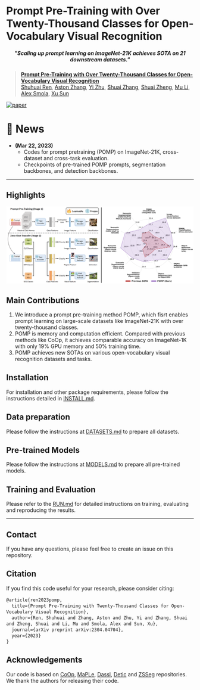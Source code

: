 # Prompt Pre-Training with Over Twenty-Thousand Classes for Open-Vocabulary Visual Recognition

<h5 align="center"><i>"Scaling up prompt learning on ImageNet-21K achieves SOTA on 21 downstream datasets."</i></h5>

> [**Prompt Pre-Training with Over Twenty-Thousand Classes for Open-Vocabulary Visual Recognition**](https://arxiv.org/abs/2304.04704)<br>
> [Shuhuai Ren](https://renshuhuai-andy.github.io/), [Aston Zhang](https://www.astonzhang.com/), [Yi Zhu](https://bryanyzhu.github.io/), [Shuai Zhang](https://shuaizhang.tech/), [Shuai Zheng](https://szhengac.github.io/), [Mu Li](http://www.cs.cmu.edu/~muli/), [Alex Smola](https://alex.smola.org/), [Xu Sun](https://xusun.org/index.htm)


[![paper](https://img.shields.io/badge/arXiv-Paper-<COLOR>.svg)](https://arxiv.org/abs/2304.04704)


# :rocket: News
* **(Mar 22, 2023)** 
  * Codes for prompt pretraining (POMP) on ImageNet-21K, cross-dataset and cross-task evaluation.
  * Checkpoints of pre-trained POMP prompts, segmentation backbones, and detection backbones.
<hr />

## Highlights

![main figure](docs/main_figure.png)


## Main Contributions

1) We introduce a prompt pre-training method POMP, which fisrt enables prompt learning on large-scale datasets like ImageNet-21K with over twenty-thousand classes.
2) POMP is memory and computation efficient. Compared with previous methods like CoOp, it achieves comparable accuracy on ImageNet-1K with only 19\% GPU memory and 50\% training time.
3) POMP achieves new SOTAs on various open-vocabulary visual recognition datasets and tasks.

## Installation 
For installation and other package requirements, please follow the instructions detailed in [INSTALL.md](docs/INSTALL.md). 

## Data preparation
Please follow the instructions at [DATASETS.md](docs/DATASETS.md) to prepare all datasets.

## Pre-trained Models
Please follow the instructions at [MODELS.md](docs/MODELS.md) to prepare all pre-trained models.

## Training and Evaluation
Please refer to the [RUN.md](docs/RUN.md) for detailed instructions on training, evaluating and reproducing the results.


<hr />

## Contact
If you have any questions, please feel free to create an issue on this repository.

## Citation
If you find this code useful for your research, please consider citing:
```
@article{ren2023pomp,
  title={Prompt Pre-Training with Twenty-Thousand Classes for Open-Vocabulary Visual Recognition},
  author={Ren, Shuhuai and Zhang, Aston and Zhu, Yi and Zhang, Shuai and Zheng, Shuai and Li, Mu and Smola, Alex and Sun, Xu},
  journal={arXiv preprint arXiv:2304.04704},
  year={2023}
}
```

## Acknowledgements

Our code is based on [CoOp](https://github.com/KaiyangZhou/CoOp), [MaPLe](https://github.com/muzairkhattak/multimodal-prompt-learning), [Dassl](https://github.com/KaiyangZhou/Dassl.pytorch), [Detic](https://github.com/facebookresearch/Detic) and [ZSSeg](https://github.com/MendelXu/zsseg.baseline) repositories. We thank the authors for releasing their code. 
